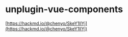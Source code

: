 # unplugin-vue-components

[https://hackmd.io/@chenyo/SkeY1llYj](https://hackmd.io/@chenyo/SkeY1llYj)
